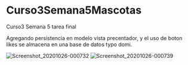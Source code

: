 # Curso3Semana5Mascotas
Curso3 Semana 5 tarea final

Agregando persistencia en  modelo vista precentador, y el uso de boton likes se almacena en una base de datos typo domi.

![Screenshot_20201026-000732](https://user-images.githubusercontent.com/20443845/97136108-3aedfe00-1720-11eb-963a-440b0fdff6ed.png)
![Screenshot_20201026-000739](https://user-images.githubusercontent.com/20443845/97136113-3f1a1b80-1720-11eb-95f6-e76b9bd6b100.png)
